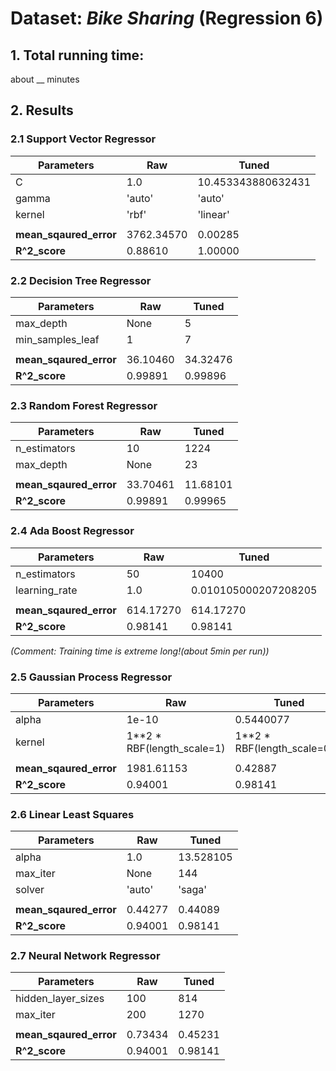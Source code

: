 # Dataset: *Bike Sharing* (Regression 6)

## 1. Total running time: 

about __ minutes


## 2. Results 

### 2.1 Support Vector Regressor

|       Parameters        |       Raw     |     Tuned     |
| ----------------------- | ------------- | ------------- |
| C                       | 1.0           | 10.453343880632431  |
| gamma                   | 'auto'        | 'auto' |
| kernel                  | 'rbf'         | 'linear'         |
|                         |               |               |
| **mean_sqaured_error**  | 3762.34570       | 0.00285       |
| **R^2_score**           | 0.88610     | 1.00000       |

### 2.2 Decision Tree Regressor

|       Parameters        |       Raw     |     Tuned     |
| ----------------------- | ------------- | ------------- |
| max_depth               | None          | 5             |
| min_samples_leaf        | 1             | 7             |
|                         |               |               |
| **mean_sqaured_error**  | 36.10460       | 34.32476       |
| **R^2_score**           | 0.99891     | 0.99896       |


### 2.3 Random Forest Regressor

|       Parameters        |       Raw     |     Tuned     |
| ----------------------- | ------------- | ------------- |
| n_estimators            | 10            | 1224          |
| max_depth               | None          | 23            |
|                         |               |               |
| **mean_sqaured_error**  | 33.70461      | 11.68101      |
| **R^2_score**           | 0.99891     | 0.99965       |


### 2.4 Ada Boost Regressor

|       Parameters        |       Raw     |     Tuned     |
| ----------------------- | ------------- | ------------- |
| n_estimators            | 50            | 10400            |
| learning_rate           | 1.0           | 0.010105000207208205     |
|                         |               |               |
| **mean_sqaured_error**  | 614.17270       | 614.17270      |
| **R^2_score**           | 0.98141     | 0.98141       |

*(Comment: Training time is extreme long!(about 5min per run))*


### 2.5 Gaussian Process Regressor

|       Parameters        |       Raw     |     Tuned     |
| ----------------------- | ------------- | ------------- |
| alpha                   | 1e-10         | 0.5440077     |
| kernel                  | 1**2 * RBF(length_scale=1)  | 1**2 * RBF(length_scale=0.5)              |
|                         |               |               |
| **mean_sqaured_error**  | 1981.61153       | 0.42887       |
| **R^2_score**           | 0.94001     | 0.98141       |


### 2.6 Linear Least Squares

|       Parameters        |       Raw     |     Tuned     |
| ----------------------- | ------------- | ------------- |
| alpha                   | 1.0           | 13.528105     |
| max_iter                | None          | 144           |
| solver                  | 'auto'        | 'saga'        |
|                         |               |               |
| **mean_sqaured_error**  | 0.44277       | 0.44089       |
| **R^2_score**           | 0.94001     | 0.98141       |


### 2.7 Neural Network Regressor

|       Parameters        |       Raw     |     Tuned     |
| ----------------------- | ------------- | ------------- |
| hidden_layer_sizes      | 100           | 814           |
| max_iter                | 200           | 1270          |
|                         |               |               |
| **mean_sqaured_error**  | 0.73434       | 0.45231       |
| **R^2_score**           | 0.94001     | 0.98141       |

